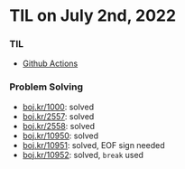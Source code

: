 # **TIL on July 2nd, 2022**

### TIL
- [Github Actions](../../../ETC/github-actions-07-02-2022.md)

### Problem Solving
- [boj.kr/1000](../../../Problem%20Solving/boj/File%20input%20and%20output/1000-07-02-2022.cpp): solved
- [boj.kr/2557](../../../Problem%20Solving/boj/File%20input%20and%20output/2557-07-02-2022.cpp): solved
- [boj.kr/2558](../../../Problem%20Solving/boj/File%20input%20and%20output/2558-07-02-2022.cpp): solved
- [boj.kr/10950](../../../Problem%20Solving/boj/File%20input%20and%20output/10950-07-02-2022.cpp): solved
- [boj.kr/10951](../../../Problem%20Solving/boj/File%20input%20and%20output/10951-07-02-2022.cpp): solved, EOF sign needed
- [boj.kr/10952](../../../Problem%20Solving/boj/File%20input%20and%20output/10952-07-02-2022.cpp): solved, `break` used